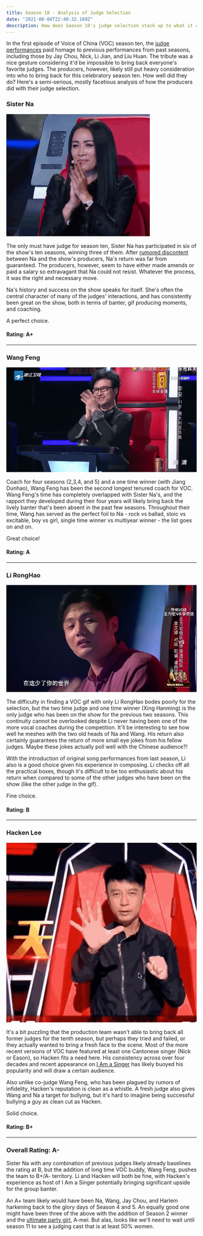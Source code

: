```yaml
---
title: Season 10 - Analysis of Judge Selection
date: "2021-08-04T22:40:32.169Z"
description: How does Season 10's judge selection stack up to what it could have been? Was Diamond Zhang the best choice for helper coach for Sister Na? 
---
```


In the first episode of Voice of China (VOC) season ten, the [judge performances](https://youtu.be/tnsCWtmhGq0?t=489) paid homage to previous performances from past seasons, including those by Jay Chou, Nick, Li Jian, and Liu Huan. The tribute was a nice gesture considering it'd be impossible to bring back everyone's favorite judges. The producers, however, likely still put heavy consideration into who to bring back for this celebratory season ten. How well did they do? Here's a semi-serious, mostly facetious analysis of how the producers did with their judge selection.



### Sister Na
![Sister Na](./sisterna.gif)


The only must have judge for season ten, Sister Na has participated in six of the show's ten seasons, winning three of them. After [rumored discontent](https://www.straitstimes.com/lifestyle/entertainment/na-ying-quits-as-sing-china-mentor) between Na and the show's producers, Na's return was far from guaranteed. The producers, however, seem to have either made amends or paid a salary so extravagant that Na could not resist. Whatever the process, it was the right and necessary move. 

Na's history and success on the show speaks for itself. She's often the central character of many of the judges' interactions, and has consistently been great on the show, both in terms of banter, gif producing moments, and coaching.

A perfect choice. 

#### Rating: A+

<hr />

### Wang Feng

![Wang Feng](./wangfeng.gif)


Coach for four seasons (2,3,4, and 5) and a one time winner (with Jiang Dunhao), Wang Feng has been the second longest tenured coach for VOC. Wang Feng's time has completely overlapped with Sister Na's, and the rapport they developed during their four years will likely bring back the lively banter that's been absent in the past few seasons. Throughout their time, Wang has served as the perfect foil to Na - rock vs ballad, stoic vs excitable, boy vs girl, single time winner vs multiyear winner - the list goes on and on. 

Great choice! 

#### Rating: A

<hr />

### Li RongHao

![Li RongHao](./lironghao.gif)


The difficulty in finding a VOC gif with only Li RongHao bodes poorly for the selection, but the two time judge and one time winner (Xing Hanming) is the only judge who has been on the show for the previous two seasons. This continuity cannot be overlooked despite Li never having been one of the more vocal coaches during the competition. It'll be interesting to see how well he meshes with the two old heads of Na and Wang. His return also certainly guarantees the return of more small eye jokes from his fellow judges. Maybe these jokes actually poll well with the Chinese audience?! 

With the introduction of original song performances from last season, Li also is a good choice given his experience in composing. Li checks off all the practical boxes, though it's difficult to be too enthusiastic about his return when compared to some of the other judges who have been on the show (like the other judge in the gif).

Fine choice.

#### Rating: B

<hr />

### Hacken Lee

![Hacken Lee](./hacken.gif)


It's a bit puzzling that the production team wasn't able to bring back all former judges for the tenth season, but perhaps they tried and failed, or they actually wanted to bring a fresh face to the scene. Most of the more recent versions of VOC have featured at least one Cantonese singer (Nick or Eason), so Hacken fits a need here. His consistency across over four decades and recent appearance on [I Am a Singer](https://www.youtube.com/watch?v=NHdfUckpyL8) has likely buoyed his popularity and will draw a certain audience. 

Also unlike co-judge Wang Feng, who has been plagued by rumors of infidelity, Hacken's reputation is clean as a whistle. A fresh judge also gives Wang and Na a target for bullying, but it's hard to imagine being successful bullying a guy as clean cut as Hacken.

Solid choice. 

#### Rating: B+

<hr />

### Overall Rating: A-

Sister Na with any combination of previous judges likely already baselines the rating at B, but the addition of long time VOC buddy, Wang Feng, pushes the team to B+/A- territory. Li and Hacken will both be fine, with Hacken's experience as host of I Am a Singer potentially bringing significant upside for the group banter. 

An A+ team likely would have been Na, Wang, Jay Chou, and Harlem harkening back to the glory days of Season 4 and 5. An equally good one might have been three of the above with the addition of Season 2 winner and the [ultimate party girl](https://www.youtube.com/watch?v=NFHb0OwmE-0), A-mei. But alas, looks like we'll need to wait until season 11 to see a judging cast that is at least 50% women. 
